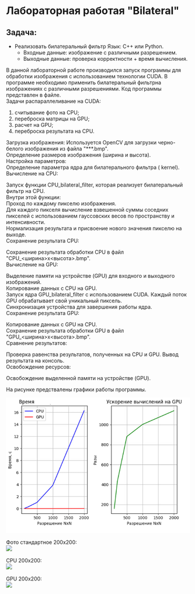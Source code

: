 
# Лабораторная работая  "Bilateral"
## Задача: 
- Реализовать билатеральный фильтр Язык: C++ или Python.<br />
    - Входные данные: изображение с различными разрешением.<br />
    - Выходные данные: проверка корректности  + время вычисления.

В данной лабораторной работе производился запуск программы для обработки изображения с использованием технологии CUDA. В программе необходимо применить билатеральный фильтрна изображениях с различными разрешениями. Код программы представлен в файле.<br />
Задачи распараллеливание на CUDA:
1. считывание фото на CPU;
2. переброска матрицы на GPU;
3. расчет на GPU;
4. переброска результата на CPU.   

Загрузка изображения: Используется OpenCV для загрузки черно-белого изображения из файла "***.bmp".<br />
Определение размеров изображения (ширина и высота).<br />
Настройка параметров:<br />
Определение параметра ядра для билатерального фильтра ( kernel).<br />
Вычисление на CPU:<br />

Запуск функции CPU_bilateral_filter, которая реализует билатеральный фильтр на CPU.<br />
Внутри этой функции:<br />
Проход по каждому пикселю изображения.<br />
Для каждого пикселя вычисление взвешенной суммы соседних пикселей с использованием гауссовских весов по пространству и интенсивности.<br />
Нормализация результата и присвоение нового значения пикселю на выходе.<br />
Сохранение результата CPU:<br />

Сохранение результата обработки CPU в файл "CPU_<ширина>x<высота>.bmp".<br />
Вычисление на GPU:<br />

Выделение памяти на устройстве (GPU) для входного и выходного изображений.<br />
Копирование данных с CPU на GPU.<br />
Запуск ядра GPU_bilateral_filter с использованием CUDA. Каждый поток GPU обрабатывает свой уникальный пиксель.<br />
Синхронизация устройства для завершения работы ядра.<br />
Сохранение результата GPU:<br />

Копирование данных с GPU на CPU.<br />
Сохранение результата обработки GPU в файл "GPU_<ширина>x<высота>.bmp".<br />
Сравнение результатов:<br />

Проверка равенства результатов, полученных на CPU и GPU. Вывод результата на консоль.<br />
Освобождение ресурсов:<br />

Освобождение выделенной памяти на устройстве (GPU).<br />


На рисунке предствалены графики работы программы.<br />

<img src="info.jpg"><br />

Фото стандартное 200x200:<br />
<img src="200x200.jpg"><br />

CPU 200x200:<br />
<img  src="CPU_200x200.jpg"><br />

GPU 200x200:<br />
<img src="GPU_200x200.jpg"><br />
